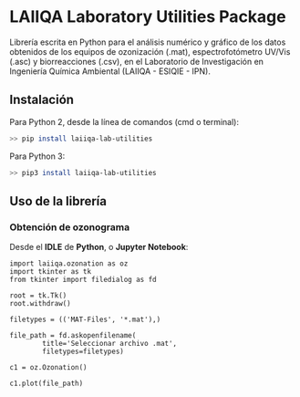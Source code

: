 # LAIIQA Laboratory Utilities Package
Librería escrita en Python para el análisis numérico y gráfico de los datos obtenidos de los equipos de ozonización (.mat), espectrofotómetro UV/Vis (.asc) y biorreacciones (.csv), en el Laboratorio de Investigación en Ingeniería Química Ambiental (LAIIQA - ESIQIE - IPN).

## Instalación
Para Python 2, desde la línea de comandos (cmd o  terminal):
```bash
>> pip install laiiqa-lab-utilities
```

Para Python 3:
```bash
>> pip3 install laiiqa-lab-utilities
```
## Uso de la librería
### Obtención de ozonograma
Desde el **IDLE** de **Python**, o **Jupyter Notebook**:

```python{cmd}
import laiiqa.ozonation as oz
import tkinter as tk
from tkinter import filedialog as fd

root = tk.Tk()
root.withdraw()

filetypes = (('MAT-Files', '*.mat'),)

file_path = fd.askopenfilename(
        title='Seleccionar archivo .mat',
        filetypes=filetypes)

c1 = oz.Ozonation()

c1.plot(file_path)
```
